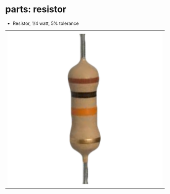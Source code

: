 # parts: resistor

- Resistor, 1/4 watt, 5% tolerance

|   |
| --- |
| ![image](https://github.com/kamangir/assets2/raw/main/bluer-ugv/resistor.png?raw=true) |
